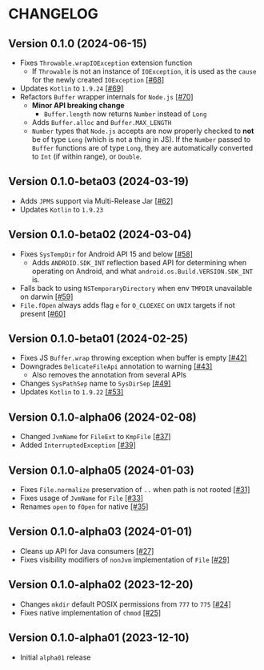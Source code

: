 # CHANGELOG

## Version 0.1.0 (2024-06-15)
 - Fixes `Throwable.wrapIOException` extension function
     - If `Throwable` is not an instance of `IOException`, it is used as the
       `cause` for the newly created `IOException` [[#68]][68]
 - Updates `Kotlin` to `1.9.24` [[#69]][69]
 - Refactors `Buffer` wrapper internals for `Node.js` [[#70]][70]
     - **Minor API breaking change**
         - `Buffer.length` now returns `Number` instead of `Long`
     - Adds `Buffer.alloc` and `Buffer.MAX_LENGTH`
     - `Number` types that `Node.js` accepts are now properly checked
       to **not** be of type `Long` (which is not a thing in JS). If
       the `Number` passed to `Buffer` functions are of type `Long`, they
       are automatically converted to `Int` (if within range), or `Double`.

## Version 0.1.0-beta03 (2024-03-19)
 - Adds `JPMS` support via Multi-Release Jar [[#62]][62]
 - Updates `Kotlin` to `1.9.23`

## Version 0.1.0-beta02 (2024-03-04)
 - Fixes `SysTempDir` for Android API 15 and below [[#58]][58]
     - Adds `ANDROID.SDK_INT` reflection based API for determining when
       operating on Android, and what `android.os.Build.VERSION.SDK_INT` is.
 - Falls back to using `NSTemporaryDirectory` when env `TMPDIR` unavailable
   on darwin [[#59]][59]
 - `File.fOpen` always adds flag `e` for `O_CLOEXEC` on `UNIX` targets if not
   present [[#60]][60]

## Version 0.1.0-beta01 (2024-02-25)
 - Fixes JS `Buffer.wrap` throwing exception when buffer is empty [[#42]][42]
 - Downgrades `DelicateFileApi` annotation to warning [[#43]][43]
     - Also removes the annotation from several APIs
 - Changes `SysPathSep` name to `SysDirSep` [[#49]][49]
 - Updates `Kotlin` to `1.9.22` [[#53]][53]

## Version 0.1.0-alpha06 (2024-02-08)
 - Changed `JvmName` for `FileExt` to `KmpFile` [[#37]][37]
 - Added `InterruptedException` [[#39]][39]

## Version 0.1.0-alpha05 (2024-01-03)
 - Fixes `File.normalize` preservation of `..` when path is not rooted [[#31]][31]
 - Fixes usage of `JvmName` for `File` [[#33]][33]
 - Renames `open` to `fOpen` for native [[#35]][35]

## Version 0.1.0-alpha03 (2024-01-01)
 - Cleans up API for Java consumers [[#27]][27]
 - Fixes visibility modifiers of `nonJvm` implementation of `File` [[#29]][29]

## Version 0.1.0-alpha02 (2023-12-20)
 - Changes `mkdir` default POSIX permissions from `777` to `775` [[#24]][24]
 - Fixes native implementation of `chmod` [[#25]][25]

## Version 0.1.0-alpha01 (2023-12-10)
 - Initial `alpha01` release

[24]: https://github.com/05nelsonm/kmp-file/pull/24
[25]: https://github.com/05nelsonm/kmp-file/pull/25
[27]: https://github.com/05nelsonm/kmp-file/pull/27
[29]: https://github.com/05nelsonm/kmp-file/pull/29
[31]: https://github.com/05nelsonm/kmp-file/pull/31
[33]: https://github.com/05nelsonm/kmp-file/pull/33
[35]: https://github.com/05nelsonm/kmp-file/pull/35
[37]: https://github.com/05nelsonm/kmp-file/pull/37
[39]: https://github.com/05nelsonm/kmp-file/pull/39
[42]: https://github.com/05nelsonm/kmp-file/pull/42
[43]: https://github.com/05nelsonm/kmp-file/pull/43
[49]: https://github.com/05nelsonm/kmp-file/pull/49
[53]: https://github.com/05nelsonm/kmp-file/pull/53
[58]: https://github.com/05nelsonm/kmp-file/pull/58
[59]: https://github.com/05nelsonm/kmp-file/pull/59
[60]: https://github.com/05nelsonm/kmp-file/pull/60
[62]: https://github.com/05nelsonm/kmp-file/pull/62
[68]: https://github.com/05nelsonm/kmp-file/pull/68
[69]: https://github.com/05nelsonm/kmp-file/pull/69
[70]: https://github.com/05nelsonm/kmp-file/pull/70
